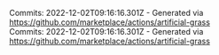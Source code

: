 Commits: 2022-12-02T09:16:16.301Z - Generated via https://github.com/marketplace/actions/artificial-grass
<br>
Commits: 2022-12-02T09:16:16.301Z - Generated via https://github.com/marketplace/actions/artificial-grass
<br>
